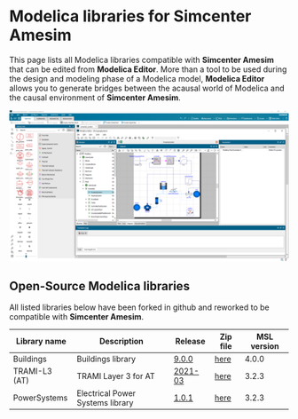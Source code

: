 # Modelica libraries for Simcenter Amesim

This page lists all Modelica libraries compatible with **Simcenter Amesim** that can be edited from **Modelica Editor**. More than a tool to be used during the design and modeling phase of a Modelica model, **Modelica Editor** allows you to generate bridges between the acausal world of Modelica and the causal environment of **Simcenter Amesim**.

![alt](./ModelicaEditor.png)

## Open-Source Modelica libraries

All listed libraries below have been forked in github and reworked to be compatible with **Simcenter Amesim**.

|Library name|Description|Release|Zip file|MSL version|
|---|---|---|---|---|
|Buildings|Buildings library|[9.0.0](https://github.com/karimbesbes/modelica-buildings)|[here](https://github.com/karimbesbes/modelica-buildings/archive/refs/heads/master.zip)|4.0.0|
|TRAMI-L3 (AT)|TRAMI Layer 3 for AT|[2021-03](https://github.com/karimbesbes/TRAMI_L3-AT)|[here](https://github.com/karimbesbes/TRAMI_L3-AT/archive/refs/heads/main.zip)|3.2.3|
|PowerSystems|Electrical Power Systems library|[1.0.1](https://github.com/karimbesbes/PowerSystems)|[here](https://github.com/karimbesbes/PowerSystems/archive/refs/heads/master.zip)|3.2.3|